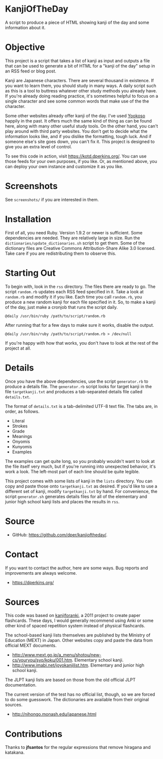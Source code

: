 KanjiOfTheDay
=============

A script to produce a piece of HTML showing kanji of the day and some information about it.


Objective
=========

This project is a script that takes a list of kanji as input and outputs a file that can be used to generate a bit of HTML for a "kanji of the day" setup in an RSS feed or blog post.

Kanji are Japanese characters.  There are several thousand in existence.  If you want to learn them, you should study in many ways.  A daily script such as this is a tool to buttress whatever other study methods you already have.  If you're already doing reading practice, it's sometimes helpful to focus on a single character and see some common words that make use of the the character.

Some other websites already offer kanji of the day.  I've used [Yookoso](http://www.yookoso.com/study/) happily in the past.  It offers much the same kind of thing as can be found here, along with many other useful study tools.  On the other hand, you can't play around with third party websites.  You don't get to decide what the information looks like, and if you dislike the formatting, tough luck.  And if someone else's site goes down, you can't fix it.  This project is designed to give you an extra level of control.

To see this code in action, visit <https://kotd.dperkins.org/>.  You can use those feeds for your own purposes, if you like.  Or, as mentioned above, you can deploy your own instance and customize it as you like.


Screenshots
===========

See `screenshots/` if you are interested in them.


Installation
============

First of all, you need Ruby.  Version 1.9.2 or newer is sufficient.  Some dependencies are needed.  They are relatively large in size.  Run the `dictionaries/update_dictionaries.sh` script to get them.  Some of the dictionary files are Creative Commons Attribution-Share Alike 3.0 licensed.  Take care if you are redistributing them to observe this.


Starting Out
============

To begin with, look in the `rss` directory.  The files there are ready to go.  The script `random.rb` updates each RSS feed specified in it.  Take a look at `random.rb` and modify it if you like.  Each time you call `random.rb`, you produce a new random kanji for each file specified in it.  So, to make a kanji of the day, just make a cronjob that runs the script daily.

```
@daily /usr/bin/ruby /path/to/script/random.rb
```

After running that for a few days to make sure it works, disable the output.

```
@daily /usr/bin/ruby /path/to/script/random.rb > /dev/null
```

If you're happy with how that works, you don't have to look at the rest of the project at all.


Details
=======

Once you have the above dependencies, use the script `generator.rb` to produce a details file.  The `generator.rb` script looks for target kanji in the file `targetkanji.txt` and produces a tab-separated details file called `details.txt`.

The format of `details.txt` is a tab-delimited UTF-8 text file.  The tabs are, in order, as follows.

* Literal
* Strokes
* Grade
* Meanings
* Onyomis
* Kunyomis
* Examples

The examples can get quite long, so you probably wouldn't want to look at the file itself very much, but if you're running into unexpected behavior, it's work a look.  The left-most part of each line should be quite legible.

This project comes with some lists of kanji in the `lists` directory.  You can copy and paste those onto `targetkanji.txt` as desired.  If you'd like to use a different set of kanji, modify `targetkanji.txt` by hand.  For convenience, the script `generator.sh` generates details files for all of the elementary and junior high school kanji lists and places the results in `rss`.


Source
======

* GitHub: <https://github.com/dper/kanjioftheday/>.


Contact
=======

If you want to contact the author, here are some ways.  Bug reports and improvements are always welcome.

* <https://dperkins.org/>


Sources
=======

This code was based on [kanjiforanki](https://github.com/dper/kanjiforanki), a 2011 project to create paper flashcards. These days, I would generally recommend using Anki or some other kind of spaced repetition system instead of physical flashcards.

The school-based kanji lists themselves are published by the Ministry of Education (MEXT) in Japan.  Other websites copy and paste the data from official MEXT documents.

* <http://www.mext.go.jp/a_menu/shotou/new-cs/youryou/syo/koku/001.htm>.  Elementary school kanji.
* <http://www.imabi.net/joyokanjilist.htm>.  Elementary and junior high school kanji.

The JLPT kanji lists are based on those from the old official JLPT documentation.

The current version of the test has no official list, though, so we are forced to do some guesswork.  The dictionaries are available from their original sources.

* <http://nihongo.monash.edu/japanese.html>


Contributions
=============

Thanks to **jfsantos** for the regular expressions that remove hiragana and katakana.
